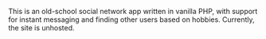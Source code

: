 This is an old-school social network app written in vanilla PHP, with support for instant messaging and finding other users based on hobbies. 
Currently, the site is unhosted. 

